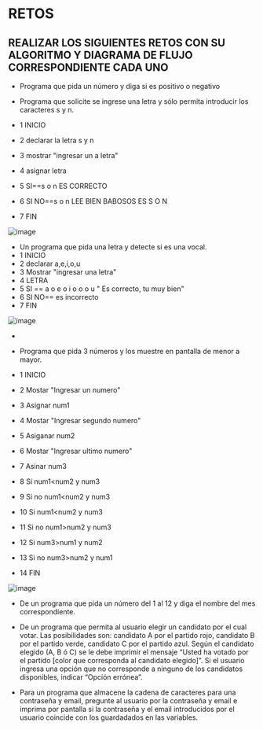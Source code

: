 # RETOS
## REALIZAR LOS SIGUIENTES RETOS CON SU ALGORITMO Y DIAGRAMA DE FLUJO CORRESPONDIENTE CADA UNO 

* Programa que pida un número y diga si es positivo o negativo


* Programa que solicite se ingrese una letra y sólo permita introducir los caracteres s y n.
* 1 INICIO 
* 2 declarar la letra s y n 
* 3 mostrar "ingresar un a letra" 
* 4 asignar letra
* 5 SI==s o n  ES CORRECTO
* 6 SI NO==s o n LEE BIEN BABOSOS ES S O N 
* 7 FIN  

![image](https://user-images.githubusercontent.com/103463256/164291638-aa58abca-2206-4711-a9e0-3e458cf3a80f.png)


* Un programa que pida una letra y detecte si es una vocal.
* 1 INICIO 
* 2 declarar a,e,i,o,u
* 3 Mostrar "ingresar una letra" 
* 4 LETRA 
* 5 SI == a o e o i o o o u " Es correcto, tu muy bien"
* 6 SI NO== es incorrecto 
* 7 FIN 
 
 ![image](https://user-images.githubusercontent.com/103463256/164294938-efec641e-32ab-4b33-a828-7809783e4074.png)


*  
* Programa que pida 3 números y los muestre en pantalla de menor a mayor.

* 1 INICIO 
* 2 Mostar "Ingresar un numero"
* 3 Asignar num1
* 4 Mostar "Ingresar segundo numero"
* 5 Asiganar num2
* 6 Mostar "Ingresar ultimo numero"
* 7 Asinar num3
* 8 Si num1<num2 y num3
* 9 Si no num1<num2 y num3
* 10 Si num1<num2 y num3 
* 11 Si no num1>num2 y num3
* 12 Si num3>num1 y num2
* 13 Si no num3>num2 y num1
* 14 FIN

![image](https://user-images.githubusercontent.com/103463256/164304313-bc6743d5-e76d-47bb-bf06-b5a593f534d9.png)

* De un programa que pida un número del 1 al 12 y diga el nombre del mes correspondiente.


* De un programa que permita al usuario elegir un candidato por el cual votar. Las posibilidades son: candidato A por el partido rojo, candidato B por el partido verde, candidato C por el partido azul. Según el candidato elegido (A, B ó C) se le debe imprimir el mensaje “Usted ha votado por el partido [color que corresponda al candidato elegido]”. Si el usuario ingresa una opción que no corresponde a ninguno de los candidatos disponibles, indicar “Opción errónea”.
 
 
* Para un programa que almacene la cadena de caracteres para una contraseña y email, pregunte al usuario por la contraseña y email e imprima por pantalla si la contraseña y el email introducidos por el usuario coincide con los guardadados en las variables.

